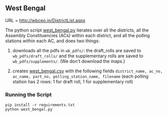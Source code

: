 ## West Bengal

URL = http://wbceo.in/DistrictList.aspx

The python script [west_bengal.py](west_bengal.py) iterates over all the districts, all the Assembly Constituencies (ACs) within each district, and all the polling stations within each AC, and does two things:

1) downloads all the pdfs in `wb_pdfs/`: the draft_rolls are saved to `wb_pdfs/draft_rolls/` and the supplementary rolls are saved to `wb_pdfs/supplements/`. (We don't download the maps.)

2) creates [west_bengal.csv](west_bengal.csv) with the following fields
`district_name, ac_no, ac_name, part_no, polling_station_name, filename` (each polling station has 2 rows: 1 for draft roll, 1 for supplementary roll)

### Running the Script

```
pip install -r requirements.txt
python west_bengal.py
```

